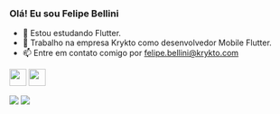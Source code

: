### Olá! Eu sou Felipe Bellini

- 🌱 Estou estudando Flutter.
- 🔭 Trabalho na empresa Krykto como desenvolvedor Mobile Flutter.
- 📫 Entre em contato comigo por felipe.bellini@krykto.com

<img src="https://cdn.jsdelivr.net/gh/devicons/devicon/icons/flutter/flutter-original.svg" width="30" height="30" />  <img src="https://cdn.jsdelivr.net/gh/devicons/devicon/icons/dart/dart-original.svg" width="30" height="30"/>


<a href="https://www.linkedin.com/in/felipe-bellini-93bb451a1/" target="_blank"><img src="https://img.shields.io/badge/-LinkedIn-%230077B5?style=for-the-badge&logo=linkedin&logoColor=white" target="_blank"></a> <a href = "mailto:felipe.bellini@krykto.com"><img src="https://img.shields.io/badge/-Gmail-%23333?style=for-the-badge&logo=gmail&logoColor=white" target="_blank"></a>

<!--

https://www.youtube.com/watch?v=TsaLQAetPLU&ab_channel=RafaellaBallerini

**FelipeKing/FelipeKing** is a ✨ _special_ ✨ repository because its `README.md` (this file) appears on your GitHub profile.

Here are some ideas to get you started:

- 🔭 I’m currently working on ...
- 🌱 I’m currently learning ...
- 👯 I’m looking to collaborate on ...
- 🤔 I’m looking for help with ...
- 💬 Ask me about ...
- 📫 How to reach me: ...
- 😄 Pronouns: ...
- ⚡ Fun fact: ...

for more icons: https://emojipedia.org/
https://devicon.dev/
-->
